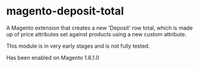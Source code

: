 # magento-deposit-total
A Magento extension that creates a new 'Deposit' row total, which is made up of price attributes set against products using a new custom attribute.

This module is in very early stages and is not fully tested.

Has been enabled on Magento 1.8.1.0
